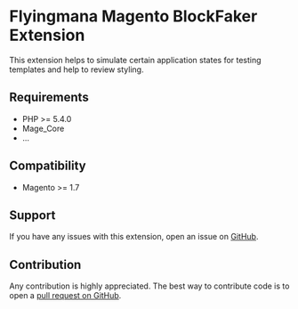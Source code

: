 Flyingmana Magento BlockFaker Extension
=====================

This extension helps to simulate certain application states for testing templates and help to review styling. 



Requirements
------------
- PHP >= 5.4.0
- Mage_Core
- ...

Compatibility
-------------
- Magento >= 1.7


Support
-------
If you have any issues with this extension, open an issue on [GitHub](https://github.com/flyingmana/Flyingmana_BlockFaker/issues).

Contribution
------------
Any contribution is highly appreciated. The best way to contribute code is to open a [pull request on GitHub](https://help.github.com/articles/using-pull-requests).
